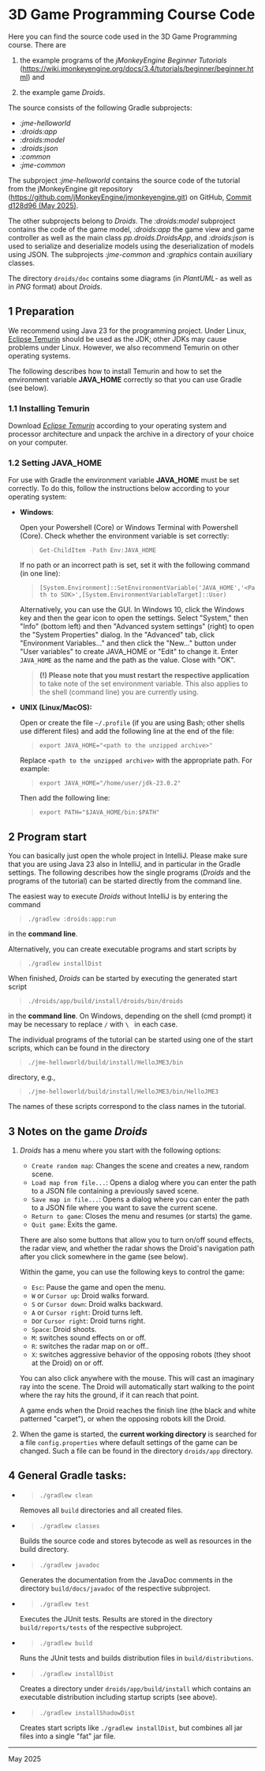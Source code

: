 # 3D Game Programming Course Code

Here you can find the source code used in the 3D Game Programming course. There
are

1. the example programs of the _jMonkeyEngine Beginner Tutorials_
   (https://wiki.jmonkeyengine.org/docs/3.4/tutorials/beginner/beginner.html) and

2. the example game *Droids*.

The source consists of the following Gradle subprojects:

* _:jme-helloworld_
* _:droids:app_
* _:droids:model_
* _:droids:json_
* _:common_
* _:jme-common_

The subproject _:jme-helloworld_ contains the source code of the tutorial from the
jMonkeyEngine git repository (https://github.com/jMonkeyEngine/jmonkeyengine.git)
on GitHub,
[Commit d128d96 (May 2025)](https://github.com/jMonkeyEngine/jmonkeyengine/commit/d128d96).

The other subprojects belong to _Droids_. The _:droids:model_ subproject
contains the code of the game model, _:droids:app_ the game view and game
controller as well as the main class _pp.droids.DroidsApp_, and _:droids:json_
is used to serialize and deserialize models using the deserialization of models
using JSON. The subprojects _:jme-common_ and _:graphics_ contain auxiliary
classes.

The directory `droids/doc` contains some diagrams (in _PlantUML_- as well as in
_PNG_ format) about _Droids_.

## 1 Preparation

We recommend using Java 23 for the programming project. Under
Linux, [Eclipse Temurin](https://adoptium.net/temurin/releases/?version=23)
should be used as the JDK; other JDKs may cause problems under Linux. However,
we also recommend Temurin on other operating systems.

The following describes how to install Temurin and how to set the environment
variable **JAVA_HOME** correctly so that you can use Gradle (see below).

### 1.1 Installing Temurin

Download [_Eclipse Temurin_](https://adoptium.net/temurin/releases/?version=23)
according to your operating system and processor architecture and
unpack the archive in a directory of your choice on your computer.

### 1.2 Setting JAVA_HOME

For use with Gradle the environment variable **JAVA_HOME** must be set correctly.
To do this, follow the instructions below according to your
operating system:

* **Windows**:

  Open your Powershell (Core) or Windows Terminal with Powershell (Core). Check whether the environment variable is set
  correctly:

  > `Get-ChildItem -Path Env:JAVA_HOME`

  If no path or an incorrect path is set, set it with the following command (in
  one line):

  > `[System.Environment]::SetEnvironmentVariable('JAVA_HOME','<Path to SDK>',[System.EnvironmentVariableTarget]::User)`

  Alternatively, you can use the GUI. In Windows 10, click the Windows key and
  then the gear icon to open the settings. Select "System," then "Info" (bottom
  left) and then "Advanced system settings" (right) to open the "System
  Properties" dialog. In the "Advanced" tab, click "Environment Variables..."
  and then click the "New..." button under "User variables" to create JAVA_HOME
  or "Edit" to change it. Enter `JAVA_HOME` as the name and the path as the
  value. Close with "OK".

  > **(!) Please note that you must restart the respective application** to take
  note of the set environment variable. This also applies to the shell (command
  line) you are currently using.

* **UNIX (Linux/MacOS):**

  Open or create the file `~/.profile` (if you are using Bash; other shells use
  different files) and add the following line at the end of the file:

  > `export JAVA_HOME="<path to the unzipped archive>"`

  Replace `<path to the unzipped archive>` with the appropriate path. For example:

  > `export JAVA_HOME="/home/user/jdk-23.0.2"`

  Then add the following line:

  > `export PATH="$JAVA_HOME/bin:$PATH"`

## 2 Program start

You can basically just open the whole project in IntelliJ. Please make sure that
you are using Java 23 also in IntelliJ, and in particular in the Gradle
settings. The following describes how the single programs (_Droids_ and the
programs of the tutorial) can be started directly from the command line.

The easiest way to execute *Droids* without IntelliJ is by entering the command

> `./gradlew :droids:app:run`

in the **command line**.

Alternatively, you can create executable programs and start scripts by

> `./gradlew installDist`

When finished, *Droids* can be started by executing the generated start script

> `./droids/app/build/install/droids/bin/droids`

in the **command line**. On Windows, depending on the shell (cmd prompt) it may be
necessary to replace `/` with `\ ` in each case.

The individual programs of the tutorial can be started using one of the
start scripts, which can be found in the directory

> `./jme-helloworld/build/install/HelloJME3/bin`

directory, e.g.,

> `./jme-helloworld/build/install/HelloJME3/bin/HelloJME3`

The names of these scripts correspond to the class names in the tutorial.

## 3 Notes on the game _Droids_

1) *Droids* has a menu where you start with the following options:

    * `Create random map`: Changes the scene and creates a new, random scene.
    * `Load map from file...`: Opens a dialog where you can enter the path to a
      JSON file containing a previously saved scene.
    * `Save map in file...`: Opens a dialog where you can enter the path to a
      JSON file where you want to save the current scene.
    * `Return to game`: Closes the menu and resumes (or starts) the game.
    * `Quit game`: Exits the game.

   There are also some buttons that allow you to turn on/off sound effects, the
   radar view, and whether the radar shows the Droid's navigation path after
   you click somewhere in the game (see below).

   Within the game, you can use the following keys to control the game:

    * `Esc`: Pause the game and open the menu.
    * `W` or `Cursor up`: Droid walks forward.
    * `S` or `Cursor down`: Droid walks backward.
    * `A` or `Cursor right`: Droid turns left.
    * `D`or `Cursor right`: Droid turns right.
    * `Space`: Droid shoots.
    * `M`: switches sound effects on or off.
    * `R`: switches the radar map on or off..
    * `X`: switches aggressive behavior of the opposing robots (they shoot at the
      Droid) on or off.

   You can also click anywhere with the mouse. This will cast an imaginary ray
   into the scene. The Droid will automatically start walking to the point where
   the ray hits the ground, if it can reach that point.

   A game ends when the Droid reaches the finish line (the black and white
   patterned "carpet"), or when the opposing robots kill the Droid.

2) When the game is started, the **current working directory** is searched for a
   file `config.properties` where default settings of the game can be changed.
   Such a file can be found in the directory `droids/app` directory.

## 4 General Gradle tasks:

- > `./gradlew clean`

  Removes all `build` directories and all created files.

- > `./gradlew classes`

  Builds the source code and stores bytecode as well as resources in the build
  directory.

- > `./gradlew javadoc`

  Generates the documentation from the JavaDoc comments in the directory
  `build/docs/javadoc` of the respective subproject.

- > `./gradlew test`

  Executes the JUnit tests. Results are stored in the directory
  `build/reports/tests` of the respective subproject.

- > `./gradlew build`

  Runs the JUnit tests and builds distribution files in `build/distributions`.

- > `./gradlew installDist`

  Creates a directory under `droids/app/build/install` which contains an
  executable distribution including startup scripts (see above).

- > `./gradlew installShadowDist`

  Creates start scripts like `./gradlew installDist`, but combines all jar files
  into a single "fat" jar file.

---
May 2025